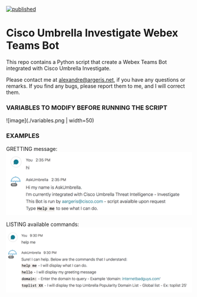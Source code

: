 [![published](https://static.production.devnetcloud.com/codeexchange/assets/images/devnet-published.svg)](https://developer.cisco.com/codeexchange/github/repo/tekgourou/Cisco-FMC-API-user-context)
         
# Cisco Umbrella Investigate Webex Teams Bot
  
This repo contains a Python script that create a Webex Teams Bot integrated with Cisco Umbrella Investigate. 
  
Please contact me at alexandre@argeris.net, if you have any questions or remarks. If you find any bugs, please report them to me, and I will correct them. 
  
### VARIABLES TO MODIFY BEFORE RUNNING THE SCRIPT
  
![image](./variables.png | width=50)

### EXAMPLES
GRETTING message:
![image](./hi-cmd.png)

LISTING available commands:
![image](./helpme-cmd.png)

